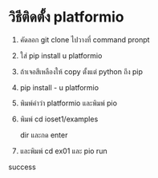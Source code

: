 # วิธีติดตั้ง platformio  
  
  
1. คัดลอก git clone ไปวางที่ command pronpt  

2. ใส่ pip install u platformio  

3. ถ้าเจอสีเหลืองให้ copy ตั้งแต่ python ถึง pip  

4. pip install - u platformio  

5. พิมพ์คำว่า platformio และพิมพ์ pio  

6. พิมพ์ cd ioset1/examples  

   dir และกด enter    
     
7. และพิมพ์ cd ex01 และ pio run  

success  
